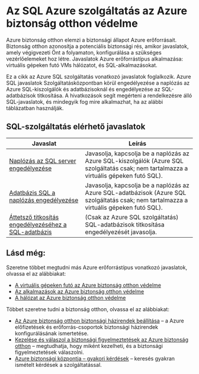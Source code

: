 <properties
   pageTitle="Az SQL Azure szolgáltatás az Azure biztonság otthon védelme |} Microsoft Azure"
   description="A dokumentum címek javaslatok az Azure biztonság otthon, amelyek segítségével Azure SQL szolgáltatás védelme és biztonsági házirendek megfelelően maradjon."
   services="security-center"
   documentationCenter="na"
   authors="TerryLanfear"
   manager="MBaldwin"
   editor=""/>

<tags
   ms.service="security-center"
   ms.devlang="na"
   ms.topic="article"
   ms.tgt_pltfrm="na"
   ms.workload="na"
   ms.date="08/04/2016"
   ms.author="terrylan"/>

# <a name="protecting-azure-sql-service-in-azure-security-center"></a>Az SQL Azure szolgáltatás az Azure biztonság otthon védelme

Azure biztonság otthon elemzi a biztonsági állapot Azure erőforrásait. Biztonság otthon azonosítja a potenciális biztonsági rés, amikor javaslatok, amely végigvezeti Önt a folyamaton, konfigurálása a szükséges vezérlőelemeket hoz létre.  Javaslatok Azure erőforrástípus alkalmazása: virtuális gépeken futó VMs hálózatot, és SQL-alkalmazásokat.

Ez a cikk az Azure SQL szolgáltatás vonatkozó javaslatok foglalkozik.  Azure SQL javaslatok Szolgáltatásközpontban körül engedélyezése a naplózás az Azure SQL-kiszolgálók és adatbázisoknál és engedélyezése az SQL-adatbázisok titkosítása.  A hivatkozások segít megérteni a rendelkezésre álló SQL-javaslatok, és mindegyik fog mire alkalmazhat, ha az alábbi táblázatban használják.

## <a name="available-sql-service-recommendations"></a>SQL-szolgáltatás elérhető javaslatok

|Javaslat|Leírás|
|-----|-----|
|[Naplózás az SQL server engedélyezése](security-center-enable-auditing-on-sql-servers.md)|Javasolja, kapcsolja be a naplózás az Azure SQL-kiszolgálók (Azure SQL szolgáltatás csak; nem tartalmazza a virtuális gépeken futó SQL).|
|[Adatbázis SQL a naplózás engedélyezése](security-center-enable-auditing-on-sql-databases.md)|Javasolja, kapcsolja be a naplózás az Azure SQL-adatbázisok (Azure SQL szolgáltatás csak; nem tartalmazza a virtuális gépeken futó SQL).|
|[Áttetsző titkosítás engedélyezéséhez a SQL-adatbázis](security-center-enable-transparent-data-encryption.md)|(Csak az Azure SQL szolgáltatás) SQL-adatbázisok titkosítása engedélyezését javasolja.|

## <a name="see-also"></a>Lásd még:

Szeretne többet megtudni más Azure erőforrástípus vonatkozó javaslatok, olvassa el az alábbiakat:

- [A virtuális gépeken futó az Azure biztonság otthon védelme](security-center-virtual-machine-recommendations.md)
- [Az alkalmazások az Azure biztonság otthon védelme](security-center-application-recommendations.md)
- [A hálózat az Azure biztonság otthon védelme](security-center-network-recommendations.md)

Többet szeretne tudni a biztonság otthon, olvassa el az alábbiakat:

- [Az Azure biztonság otthon biztonsági házirendek beállítása](security-center-policies.md) – a Azure előfizetések és erőforrás-csoportok biztonsági házirendek konfigurálásának ismertetése.
- [Kezelése és válaszol a biztonsági figyelmeztetések az Azure biztonság otthon](security-center-managing-and-responding-alerts.md) – megtudhatja, hogy miként kezelheti, és a biztonsági figyelmeztetések válaszolni.
- [Azure biztonsági központja – gyakori kérdések](security-center-faq.md) – keresés gyakran ismételt kérdések a szolgáltatással.
